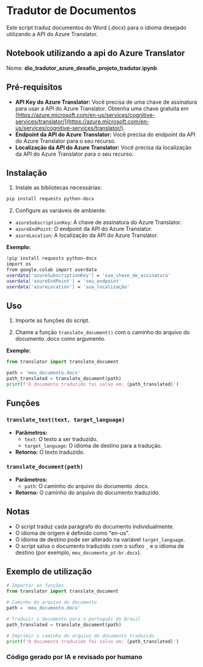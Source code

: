 # Tradutor de Documentos

Este script traduz documentos do Word (.docx) para o idioma desejado utilizando a API do Azure Translator.

## Notebook utilizando a api do Azure Translator

Nome: **dio_tradutor_azure_desafio_projeto_tradutor.ipynb** 

## Pré-requisitos

* **API Key do Azure Translator:** Você precisa de uma chave de assinatura para usar a API do Azure Translator. Obtenha uma chave gratuita em [https://azure.microsoft.com/en-us/services/cognitive-services/translator/](https://azure.microsoft.com/en-us/services/cognitive-services/translator/).
* **Endpoint da API do Azure Translator:** Você precisa do endpoint da API do Azure Translator para o seu recurso.
* **Localização da API do Azure Translator:** Você precisa da localização da API do Azure Translator para o seu recurso.

## Instalação

1. Instale as bibliotecas necessárias:
```bash
pip install requests python-docx
```

2. Configure as variáveis de ambiente:
* `azureSubscriptionKey`: A chave de assinatura do Azure Translator.
* `azureEndPoint`: O endpoint da API do Azure Translator.
* `azureLocation`: A localização da API do Azure Translator.

**Exemplo:**
```bash
!pip install requests python-docx
import os
from google.colab import userdata
userdata['azureSubscriptionKey'] = 'sua_chave_de_assinatura'
userdata['azureEndPoint'] = 'seu_endpoint'
userdata['azureLocation'] = 'sua_localização'
```

## Uso

1. Importe as funções do script.

2. Chame a função `translate_document()` com o caminho do arquivo do documento .docx como argumento.

**Exemplo:**
```python
from translator import translate_document

path = 'meu_documento.docx' 
path_translated = translate_document(path)
print(f'O documento traduzido foi salvo em: {path_translated}')
```

## Funções

### `translate_text(text, target_language)`

* **Parâmetros:**
    * `text`: O texto a ser traduzido.
    * `target_language`: O idioma de destino para a tradução.
* **Retorno:** O texto traduzido.

### `translate_document(path)`

* **Parâmetros:**
    * `path`: O caminho do arquivo do documento .docx.
* **Retorno:** O caminho do arquivo do documento traduzido.

## Notas

* O script traduz cada parágrafo do documento individualmente.
* O idioma de origem é definido como "en-us".
* O idioma de destino pode ser alterado na variável `target_language`.
* O script salva o documento traduzido com o sufixo `_` e o idioma de destino (por exemplo, `meu_documento_pt-br.docx`).

## Exemplo de utilização

```python
# Importar as funções
from translator import translate_document

# Caminho do arquivo do documento
path = 'meu_documento.docx'

# Traduzir o documento para o português do Brasil
path_translated = translate_document(path)

# Imprimir o caminho do arquivo do documento traduzido
print(f'O documento traduzido foi salvo em: {path_translated}')
```

### Código gerado por IA e revisado por humano


